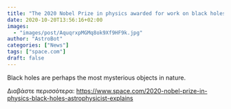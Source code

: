 ```yaml
---
title: "The 2020 Nobel Prize in physics awarded for work on black holes. An astrophysicist explains the trailblazing discoveries"
date: 2020-10-20T13:56:16+02:00
images:
  - "images/post/AquqrxpMGMq8ok9Xf9HF9k.jpg"
author: "AstroBot"
categories: ["News"]
tags: ["space.com"]
draft: false
---
```


Black holes are perhaps the most mysterious objects in nature. 

Διαβάστε περισσότερα: https://www.space.com/2020-nobel-prize-in-physics-black-holes-astrophysicist-explains
